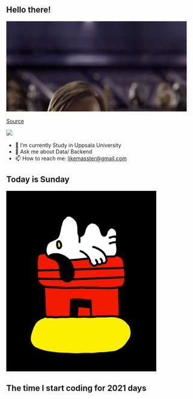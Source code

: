 ## Hello there!
![](gifs/start_wars/Revenge_Of_The_Sith_Prequel_GIF.gif)

[Source](https://giphy.com/gifs/starwars-star-wars-episode-3-3o84sCE6KjEPpXDV04)

![](https://komarev.com/ghpvc/?username=FANJIYU0825)
- 🔭 I’m currently Study in Uppsala University
- 💬 Ask me about Data/ Backend
- 📫 How to reach me: likemasster@gmail.com
## Today is Sunday

![](gifs/day_of_week/Sunday.gif)
## The time I start coding for 2021 days
